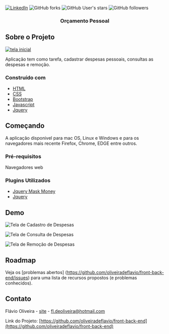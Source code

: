 
[![LinkedIn][linkedin-shield]][linkedin-url]
![GitHub forks](https://img.shields.io/github/forks/oliveiradeflavio/front-back-end?style=for-the-badge)
![GitHub User's stars](https://img.shields.io/github/stars/oliveiradeflavio?style=for-the-badge)
![GitHub followers](https://img.shields.io/github/followers/oliveiradeflavio?style=for-the-badge)


<h3 align="center">Orçamento Pessoal</h3>


<!-- ABOUT THE PROJECT -->
## Sobre o Projeto

[![tela inicial][product-screenshot]]()

Aplicação tem como tarefa, cadastrar despesas pessoais, consultas as despesas e remoção.

### Construído com

* [HTML](https://www.w3schools.com/html/)
* [CSS](https://www.w3schools.com/css/)
* [Bootstrap](https://getbootstrap.com/)
* [Javascript](https://www.w3schools.com/js/)
* [Jquery](https://jquery.com/)


<!-- GETTING STARTED -->
## Começando

A aplicação disponivel para mac OS, Linux e Windows e para os navegadores mais recente Firefox, Chrome, EDGE entre outros.

### Pré-requisitos

Navegadores web

### Plugins Utilizados

* [Jquery Mask Money](https://github.com/plentz/jquery-maskmoney)
* [Jquery](https://jquery.com/)

<!-- USAGE EXAMPLES -->
## Demo

![Tela de Cadastro de Despesas](https://github.com/oliveiradeflavio/front-back-end/blob/main/orcamento-pessoal/img/tela-cadastra-despesa.png)

![Tela de Consulta de Despesas](https://github.com/oliveiradeflavio/front-back-end/blob/main/orcamento-pessoal/img/tela-consulta-despesa.png)

![Tela de Remoção de Despesas](https://github.com/oliveiradeflavio/front-back-end/blob/main/orcamento-pessoal/img/tela-remocao-despesa.png)


<!-- ROADMAP -->
## Roadmap

Veja os [problemas abertos] (https://github.com/oliveiradeflavio/front-back-end/issues) para uma lista de recursos propostos (e problemas conhecidos).


<!-- CONTACT -->
## Contato

Flávio Oliveira - [site](http://www.flaviodeoliveira.com.br) - fl.deoliveira@hotmail.com

Link do Projeto: [https://github.com/oliveiradeflavio/front-back-end](https://github.com/oliveiradeflavio/front-back-end)



<!-- MARKDOWN LINKS & IMAGES -->
<!-- https://www.markdownguide.org/basic-syntax/#reference-style-links -->
[linkedin-shield]: https://img.shields.io/badge/-LinkedIn-black.svg?style=for-the-badge&logo=linkedin&colorB=555
[linkedin-url]: https://www.linkedin.com/in/fladoliveira/
[product-screenshot]: https://github.com/oliveiradeflavio/front-back-end/blob/main/orcamento-pessoal/img/tela-cadastra-despesa.png
